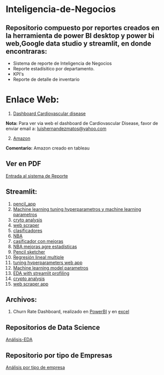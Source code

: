 # Inteligencia-de-Negocios

##  Repositorio  compuesto por reportes creados en la herramienta de power BI desktop y power bi web,Google data studio y streamlit, en donde encontraras:  

- Sistema de reporte de Inteligencia de Negocios
- Reporte estadísitico por departamento.
- KPI's
- Reporte de detalle de inventario  


# Enlace Web:  


1. [Dashboard Cardiovascular disease](https://datastudio.google.com/s/oc9zJabceAI)

**Nota:** Para ver via web el dashboard de Cardiovascular Disease, favor de  enviar email a: luishernandezmatos@yahoo.com

2. [Amazon](https://public.tableau.com/app/profile/luis.hernandez3032/viz/AmzonDash/Amazon?publish=yes)

**Comentario:**
Amazon creado en tableau
## Ver en PDF
[Entrada al sistema de Reporte](https://github.com/luishernand/Inteligencia-de-Negocios/blob/master/estadisticas.pdf)

## Streamlit:
1. [pencil_app](https://github.com/luishernand/pencil_app)
1. [Machine learning tuning  hyperparametros y machine learning parametros](https://github.com/luishernand/ml_parameters_streamlit_app)
1. [cryto analysis](https://github.com/luishernand/crypto_analysis)
1. [web scraper](https://github.com/luishernand/web_scraper)    
1. [clasificadores](https://clasificador-app.herokuapp.com/)  
1. [NBA](https://nba-apy.herokuapp.com/)
1. [casificador con mejoras](https://clasificadorapp.herokuapp.com/)  
1. [NBA mejoras agre estadísticas](https://nba-references.herokuapp.com/)  
1. [Pencil sketcher](https://pencil-app.herokuapp.com/)
1. [Regresión lineal multiple](https://share.streamlit.io/luishernand/lineal_regression_app/main/share_lineal.py)
1. [tuning hyperparameters web app](https://share.streamlit.io/luishernand/ml_parameters_streamlit_app/main/ml_opt_app.py)
1. [Machine learning model parametros](https://share.streamlit.io/luishernand/ml_parameters_streamlit_app/main/ml_app.py)
1. [EDA with streamlit profiling](https://eda-ap.herokuapp.com/)
1. [crypto analysis](https://crypto-analysys.herokuapp.com/)
1. [web scraper app](https://scraper-a.herokuapp.com/)  


## Archivos: 
1. Churn Rate Dashboard,  realizado en [PowerBI](https://github.com/luishernand/Inteligencia-de-Negocios/blob/master/dashboard.pbix) y en [excel](https://github.com/luishernand/Inteligencia-de-Negocios/blob/master/dashboard_churn%20excel.xlsx)


## Repositorios de Data Science 
[Análisis-EDA](https://luishernand.github.io/Analisis-EDA-predicciones/)

## Repositorio por tipo de Empresas  
[Análisis por tipo de empresa](https://luishernand.github.io/Mis-proyectos-de-ML-por-tipo-Industrias/)






